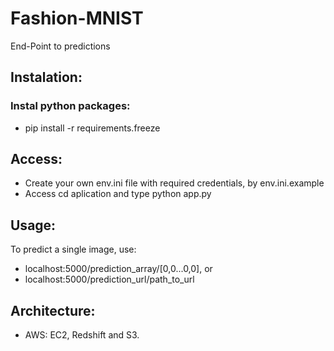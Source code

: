 # Fashion-MNIST
End-Point to predictions

## Instalation:
### Instal python packages:
- pip install -r requirements.freeze

## Access:
- Create your own env.ini file with required credentials, by env.ini.example
- Access cd aplication and type python app.py

## Usage:
To predict a single image, use:
- localhost:5000/prediction_array/[0,0...0,0], or
- localhost:5000/prediction_url/path_to_url

## Architecture:
- AWS: EC2, Redshift and S3.
